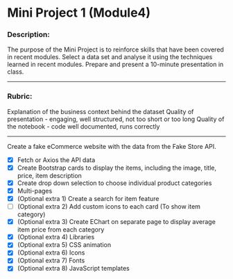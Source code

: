 # Mini Project 1 (Module4)

### Description:
The purpose of the Mini Project is to reinforce skills that have been covered in recent modules.
Select a data set and analyse it using the techniques learned in recent modules. Prepare and present a 10-minute presentation in class.
<hr>

### Rubric:
Explanation of the business context behind the dataset
Quality of presentation - engaging, well structured, not too short or too long
Quality of the notebook - code well documented, runs correctly
<hr>

Create a fake eCommerce website with the data from the Fake Store API.
- [x] Fetch or Axios the API data
- [x] Create Bootstrap cards to display the items, including the image, title, price, item description
- [x] Create drop down selection to choose individual product categories
- [x] Multi-pages
- [x] (Optional extra 1) Create a search for item feature
- [ ] (Optional extra 2) Add custom icons to each card (To show item category)
- [x] (Optional extra 3) Create EChart on separate page to display average item price from each category
- [x] (Optional extra 4) Libraries
- [x] (Optional extra 5) CSS animation
- [x] (Optional extra 6) Icons
- [x] (Optional extra 7) Fonts
- [x] (Optional extra 8) JavaScript templates
